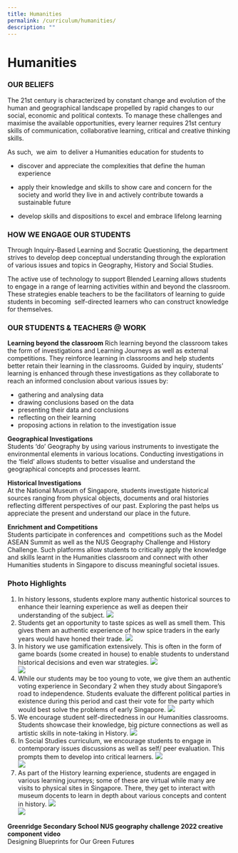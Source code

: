 ```yaml
---
title: Humanities
permalink: /curriculum/humanities/
description: ""
---
```

# Humanities

### OUR BELIEFS

The 21st&nbsp;century is characterized by constant change and evolution of the human and geographical landscape propelled by rapid changes to our social, economic and political contexts. To manage these challenges and maximise the available opportunities, every learner requires 21st&nbsp;century skills of communication, collaborative learning, critical and creative thinking skills.&nbsp;

As such,&nbsp; we aim&nbsp; to deliver a Humanities education for students to&nbsp;

*   discover and appreciate the complexities that define the human experience
    
*   apply their knowledge and skills to show care and concern for the society and world they live in and actively contribute towards a sustainable future
    
*   develop skills and dispositions to excel and embrace lifelong learning
    

### HOW WE ENGAGE OUR STUDENTS

Through Inquiry-Based Learning and Socratic Questioning, the department strives to develop deep conceptual understanding through the exploration of various issues and topics in Geography, History and Social Studies.&nbsp;

The active use of technology to support Blended Learning allows students to engage in a range of learning activities within and beyond the classroom. These strategies enable teachers to be the facilitators of learning to guide students in becoming&nbsp; self-directed learners who can construct knowledge for themselves.



### OUR STUDENTS &amp; TEACHERS @ WORK

**Learning beyond the classroom**
Rich learning beyond the classroom takes the form of investigations and Learning Journeys as well as external competitions. They reinforce learning in classrooms and help students better retain their learning in the classrooms. Guided by inquiry, students’ learning is enhanced through these investigations as they collaborate to reach an informed conclusion about various issues by:

*   gathering and analysing data&nbsp;
*   drawing conclusions based on the data
*   presenting their data and conclusions
*   reflecting on their learning&nbsp;
*   proposing actions in relation to the investigation issue

**Geographical Investigations**     
Students ‘do’ Geography by using various instruments to investigate the environmental elements in various locations. Conducting investigations in the ‘field’ allows students to better visualise and understand the geographical concepts and processes learnt.



**Historical Investigations**     
At the National Museum of Singapore, students investigate historical sources ranging from physical objects, documents and oral histories reflecting different perspectives of our past. Exploring the past helps us appreciate the present and understand our place in the future.



**Enrichment and Competitions**     
Students participate in conferences and&nbsp; competitions such as the Model ASEAN Summit as well as the NUS Geography Challenge and History Challenge. Such platforms allow students to critically apply the knowledge and skills learnt in the Humanities classroom and connect with other Humanities students in Singapore to discuss meaningful societal issues.



### Photo Highlights

1.	In history lessons, students explore many authentic historical sources to enhance their learning experience as well as deepen their understanding of the subject. ![](/images/HUMANITIES2023/1%20exploring%20sources%20in%20history.jpeg)
2.	Students get an opportunity to taste spices as well as smell them. This gives them an authentic experience of how spice traders in the early years would have honed their trade. ![](/images/HUMANITIES2023/2%20tasting%20spices%20in%20history.jpeg)
3.	In history we use gamification extensively. This is often in the form of game boards (some created in house) to enable students to understand historical decisions and even war strategies. ![](/images/HUMANITIES2023/3%20gamification%20in%20history%20upper%20secondary.jpeg)<br> ![](/images/HUMANITIES2023/5%20gamification%20in%20history%20lower%20secondary.jpeg)
5.	While our students may be too young to vote, we give them an authentic voting experience in Secondary 2 when they study about Singapore’s road to independence. Students evaluate the different political parties in existence during this period and cast their vote for the party which would best solve the problems of early Singapore. 
![](/images/HUMANITIES2023/4%20authentic%20experiences%20in%20historyvoting.jpeg)
6. We encourage student self-directedness in our Humanities classrooms. Students showcase their knowledge, big picture connections as well as artistic skills in note-taking in History. ![](/images/HUMANITIES2023/6%20student%20self-directedness%20in%20note%20taking.jpeg)
7. In Social Studies curriculum, we encourage students to engage in contemporary issues discussions as well as self/ peer evaluation. This prompts them to develop into critical learners. ![](/images/HUMANITIES2023/7%20student%20self-directedness%20in%20social%20studies%20classrooms.jpeg)<br>
![](/images/HUMANITIES2023/8%20empowering%20students%20to%20lead%20discussions%20and%20evaluate%20peer%20work%20in%20social%20studies%20classrooms.jpeg)
9. As part of the History learning experience, students are engaged in various learning journeys; some of these are virtual while many are visits to physical sites in Singapore. There, they get to interact with museum docents to learn in depth about various concepts and content in history. ![](/images/HUMANITIES2023/10%20history%20lj%20to%20nms.jpeg)<br> ![](/images/HUMANITIES2023/11%20history%20lj.jpeg)



**Greenridge Secondary School NUS geography challenge 2022 creative component video**   
Designing Blueprints for Our Green Futures